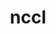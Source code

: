 ---
title: "nccl"
layout: cache
categories: [package, develop-2023-10-01]
meta: {"versions": ["2.18.5-1"], "compilers": ["gcc@=11.1.0", "gcc@=11.3.0"], "oss": ["ubuntu20.04", "ubuntu22.04"], "platforms": ["linux"], "targets": ["ppc64le", "x86_64_v3"], "stacks": ["e4s", "e4s-power", "ml-linux-x86_64-cuda", "root"], "num_specs": 6, "num_specs_by_stack": {"e4s-power": 1, "root": 6, "e4s": 1, "ml-linux-x86_64-cuda": 4}}
spec_details: [{"hash": "a7yrdyl4ei7wia5czrpvv3sqpbjwpoy4", "compiler": "gcc@=11.1.0", "versions": ["2.18.5-1"], "os": "ubuntu20.04", "platform": "linux", "target": "ppc64le", "variants": ["build_system=makefile", "+cuda", "cuda_arch=70"], "stacks": ["e4s-power", "root"], "size": "-", "tarball": "https://binaries.spack.io/develop-2023-10-01/build_cache/linux-ubuntu20.04-ppc64le/gcc-11.1.0/nccl-2.18.5-1/linux-ubuntu20.04-ppc64le-gcc-11.1.0-nccl-2.18.5-1-a7yrdyl4ei7wia5czrpvv3sqpbjwpoy4.spack"}, {"hash": "flu53zolmqgfcattkd3fptvmnr42c2ve", "compiler": "gcc@=11.1.0", "versions": ["2.18.5-1"], "os": "ubuntu20.04", "platform": "linux", "target": "x86_64_v3", "variants": ["build_system=makefile", "+cuda", "cuda_arch=80"], "stacks": ["e4s", "root"], "size": "-", "tarball": "https://binaries.spack.io/develop-2023-10-01/build_cache/linux-ubuntu20.04-x86_64_v3/gcc-11.1.0/nccl-2.18.5-1/linux-ubuntu20.04-x86_64_v3-gcc-11.1.0-nccl-2.18.5-1-flu53zolmqgfcattkd3fptvmnr42c2ve.spack"}, {"hash": "xehzk3jygt7xby4fcfgnviy5utuaexj6", "compiler": "gcc@=11.3.0", "versions": ["2.18.5-1"], "os": "ubuntu22.04", "platform": "linux", "target": "x86_64_v3", "variants": ["build_system=makefile", "+cuda", "cuda_arch=80"], "stacks": ["root", "ml-linux-x86_64-cuda"], "size": "-", "tarball": "https://binaries.spack.io/develop-2023-10-01/build_cache/linux-ubuntu22.04-x86_64_v3/gcc-11.3.0/nccl-2.18.5-1/linux-ubuntu22.04-x86_64_v3-gcc-11.3.0-nccl-2.18.5-1-xehzk3jygt7xby4fcfgnviy5utuaexj6.spack"}, {"hash": "zgj2jfwe7la5wbkasxfuob77buztnsrf", "compiler": "gcc@=11.3.0", "versions": ["2.18.5-1"], "os": "ubuntu22.04", "platform": "linux", "target": "x86_64_v3", "variants": ["build_system=makefile", "+cuda", "cuda_arch=80"], "stacks": ["root", "ml-linux-x86_64-cuda"], "size": "-", "tarball": "https://binaries.spack.io/develop-2023-10-01/build_cache/linux-ubuntu22.04-x86_64_v3/gcc-11.3.0/nccl-2.18.5-1/linux-ubuntu22.04-x86_64_v3-gcc-11.3.0-nccl-2.18.5-1-zgj2jfwe7la5wbkasxfuob77buztnsrf.spack"}, {"hash": "dj7ezhmvdpvcoqhktgrjmyhrs6kelpn7", "compiler": "gcc@=11.3.0", "versions": ["2.18.5-1"], "os": "ubuntu22.04", "platform": "linux", "target": "x86_64_v3", "variants": ["build_system=makefile", "+cuda", "cuda_arch=80"], "stacks": ["root", "ml-linux-x86_64-cuda"], "size": "-", "tarball": "https://binaries.spack.io/develop-2023-10-01/build_cache/linux-ubuntu22.04-x86_64_v3/gcc-11.3.0/nccl-2.18.5-1/linux-ubuntu22.04-x86_64_v3-gcc-11.3.0-nccl-2.18.5-1-dj7ezhmvdpvcoqhktgrjmyhrs6kelpn7.spack"}, {"hash": "lzble53nvktmyplzzf2icvizykf3wmtp", "compiler": "gcc@=11.3.0", "versions": ["2.18.5-1"], "os": "ubuntu22.04", "platform": "linux", "target": "x86_64_v3", "variants": ["build_system=makefile", "+cuda", "cuda_arch=80"], "stacks": ["root", "ml-linux-x86_64-cuda"], "size": "-", "tarball": "https://binaries.spack.io/develop-2023-10-01/build_cache/linux-ubuntu22.04-x86_64_v3/gcc-11.3.0/nccl-2.18.5-1/linux-ubuntu22.04-x86_64_v3-gcc-11.3.0-nccl-2.18.5-1-lzble53nvktmyplzzf2icvizykf3wmtp.spack"}]
---